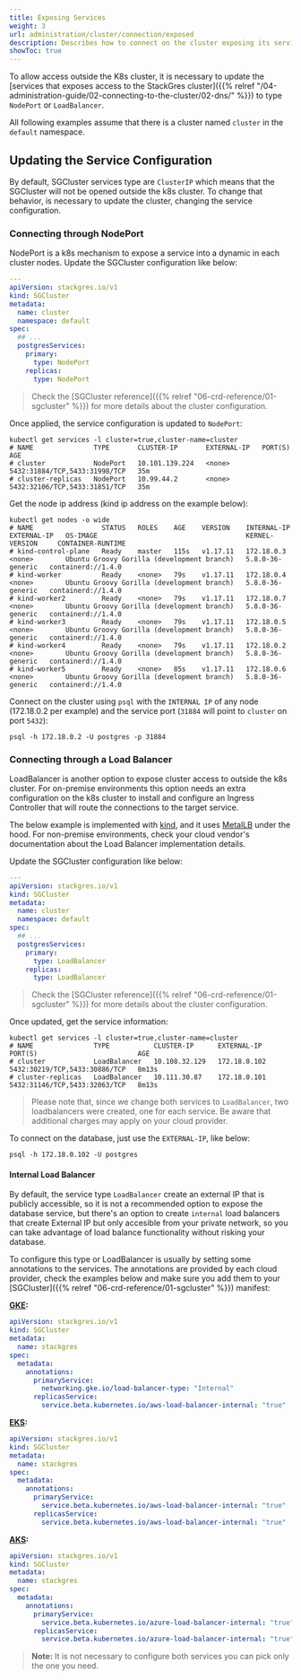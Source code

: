 ```yaml
---
title: Exposing Services
weight: 3
url: administration/cluster/connection/exposed
description: Describes how to connect on the cluster exposing its services on the internet.
showToc: true
---
```


To allow access outside the K8s cluster, it is necessary to update the [services that exposes access to the StackGres cluster]({{% relref "/04-administration-guide/02-connecting-to-the-cluster/02-dns/" %}}) to type `NodePort` or `LoadBalancer`.

All following examples assume that there is a cluster named `cluster` in the `default` namespace.

## Updating the Service Configuration

By default, SGCluster services type are `ClusterIP` which means that the SGCluster will not be opened outside the k8s cluster. To change that behavior, is necessary to update the cluster, changing the service configuration.

### Connecting through NodePort

NodePort is a k8s mechanism to expose a service into a dynamic in each cluster nodes.
Update the SGCluster configuration like below:

```yaml
---
apiVersion: stackgres.io/v1
kind: SGCluster
metadata:
  name: cluster
  namespace: default
spec:
  ## ...
  postgresServices:
    primary:
      type: NodePort
    replicas:
      type: NodePort
```

> Check the [SGCluster reference]({{% relref "06-crd-reference/01-sgcluster" %}}) for more details about the cluster configuration.

Once applied, the service configuration is updated to `NodePort`:

```
kubectl get services -l cluster=true,cluster-name=cluster
# NAME               TYPE       CLUSTER-IP       EXTERNAL-IP   PORT(S)                         AGE
# cluster            NodePort   10.101.139.224   <none>        5432:31884/TCP,5433:31998/TCP   35m
# cluster-replicas   NodePort   10.99.44.2       <none>        5432:32106/TCP,5433:31851/TCP   35m
```

Get the node ip address (kind ip address on the example below):

```
kubectl get nodes -o wide
# NAME                 STATUS   ROLES    AGE    VERSION    INTERNAL-IP   EXTERNAL-IP   OS-IMAGE                                     KERNEL-VERSION     CONTAINER-RUNTIME
# kind-control-plane   Ready    master   115s   v1.17.11   172.18.0.3    <none>        Ubuntu Groovy Gorilla (development branch)   5.8.0-36-generic   containerd://1.4.0
# kind-worker          Ready    <none>   79s    v1.17.11   172.18.0.4    <none>        Ubuntu Groovy Gorilla (development branch)   5.8.0-36-generic   containerd://1.4.0
# kind-worker2         Ready    <none>   79s    v1.17.11   172.18.0.7    <none>        Ubuntu Groovy Gorilla (development branch)   5.8.0-36-generic   containerd://1.4.0
# kind-worker3         Ready    <none>   79s    v1.17.11   172.18.0.5    <none>        Ubuntu Groovy Gorilla (development branch)   5.8.0-36-generic   containerd://1.4.0
# kind-worker4         Ready    <none>   79s    v1.17.11   172.18.0.2    <none>        Ubuntu Groovy Gorilla (development branch)   5.8.0-36-generic   containerd://1.4.0
# kind-worker5         Ready    <none>   85s    v1.17.11   172.18.0.6    <none>        Ubuntu Groovy Gorilla (development branch)   5.8.0-36-generic   containerd://1.4.0
```

Connect on the cluster using `psql` with the `INTERNAL IP` of any node (172.18.0.2 per example) and the service port (`31884` will point to `cluster` on port `5432`):

```
psql -h 172.18.0.2 -U postgres -p 31884
```

### Connecting through a Load Balancer

LoadBalancer is another option to expose cluster access to outside the k8s cluster.
For on-premise environments this option needs an extra configuration on the k8s cluster to install and configure an Ingress Controller that will route the connections to the target service.

The below example is implemented with [kind](https://kind.sigs.k8s.io/), and it uses [MetalLB](https://metallb.universe.tf/) under the hood.
For non-premise environments, check your cloud vendor's documentation about the Load Balancer implementation details.

Update the SGCluster configuration like below:

```yaml
---
apiVersion: stackgres.io/v1
kind: SGCluster
metadata:
  name: cluster
  namespace: default
spec:
  ## ...
  postgresServices:
    primary:
      type: LoadBalancer
    replicas:
      type: LoadBalancer
```

> Check the [SGCluster reference]({{% relref "06-crd-reference/01-sgcluster" %}}) for more details about the cluster configuration.

Once updated, get the service information:

```
kubectl get services -l cluster=true,cluster-name=cluster
# NAME               TYPE           CLUSTER-IP      EXTERNAL-IP    PORT(S)                         AGE
# cluster            LoadBalancer   10.108.32.129   172.18.0.102   5432:30219/TCP,5433:30886/TCP   8m13s
# cluster-replicas   LoadBalancer   10.111.30.87    172.18.0.101   5432:31146/TCP,5433:32063/TCP   8m13s
```

> Please note that, since we change both services to `LoadBalancer`, two loadbalancers were created, one for each service. 
> Be aware that additional charges may apply on your cloud provider.

To connect on the database, just use the `EXTERNAL-IP`, like below:

```
psql -h 172.18.0.102 -U postgres
```

#### Internal Load Balancer

By default, the service type `LoadBalancer` create an external IP that is publicly accessible, so it is not a recommended option to expose the database service, but there's an option to create `internal` load balancers that create External IP but only accesible from your private network, so you can take advantage of load balance functionality without risking your database.

To configure this type or LoadBalancer is usually by setting some annotations to the services. The annotations are provided by each cloud provider, check the examples below and make sure you add them to your [SGCluster]({{% relref "06-crd-reference/01-sgcluster" %}}) manifest:


**[GKE](https://cloud.google.com/kubernetes-engine/docs/how-to/internal-load-balancing):**

```yaml
apiVersion: stackgres.io/v1
kind: SGCluster
metadata:
  name: stackgres
spec:
  metadata:
    annotations:
      primaryService:
        networking.gke.io/load-balancer-type: "Internal"
      replicasService:
        service.beta.kubernetes.io/aws-load-balancer-internal: "true"
```


**[EKS](https://docs.aws.amazon.com/eks/latest/userguide/network-load-balancing.html):**

```yaml
apiVersion: stackgres.io/v1
kind: SGCluster
metadata:
  name: stackgres
spec:
  metadata:
    annotations:
      primaryService:
        service.beta.kubernetes.io/aws-load-balancer-internal: "true"
      replicasService:
        service.beta.kubernetes.io/aws-load-balancer-internal: "true"
```

**[AKS](https://docs.microsoft.com/en-us/azure/aks/internal-lb):**

```yaml
apiVersion: stackgres.io/v1
kind: SGCluster
metadata:
  name: stackgres
spec:
  metadata:
    annotations:
      primaryService:
        service.beta.kubernetes.io/azure-load-balancer-internal: "true"
      replicasService:
        service.beta.kubernetes.io/azure-load-balancer-internal: "true"
```


>**Note:** It is not necessary to configure both services you can pick only the one you need.
